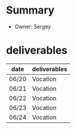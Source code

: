 # Summary
* Owner: Sergey

# deliverables
| date  | deliverables |
|--- | ---|
| 06/20  | Vocation |
| 06/21  | Vocation |
| 06/22  | Vocation |
| 06/23  | Vocation |
| 06/24  | Vocation |